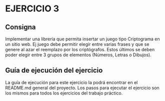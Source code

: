 # EJERCICIO 3

## Consigna
Implementar una librería que permita insertar un juego tipo Criptograma en un sitio web. Ej juego debe permitir elegir entre varias frases y que se genere al azar el reemplazo por los criptógrafos. Estos últimos se deben poder elegir entre 3 grupos de elementos (Números, Letras o Dibujos).

## Guía de ejecución del ejercicio
La guía de ejecución para este ejercicio la podrá encontrar en el README.md general del proyecto. Los pasos para ejecutar el ejercicio son los mismos para todos los ejercicios del trabajo práctico.
